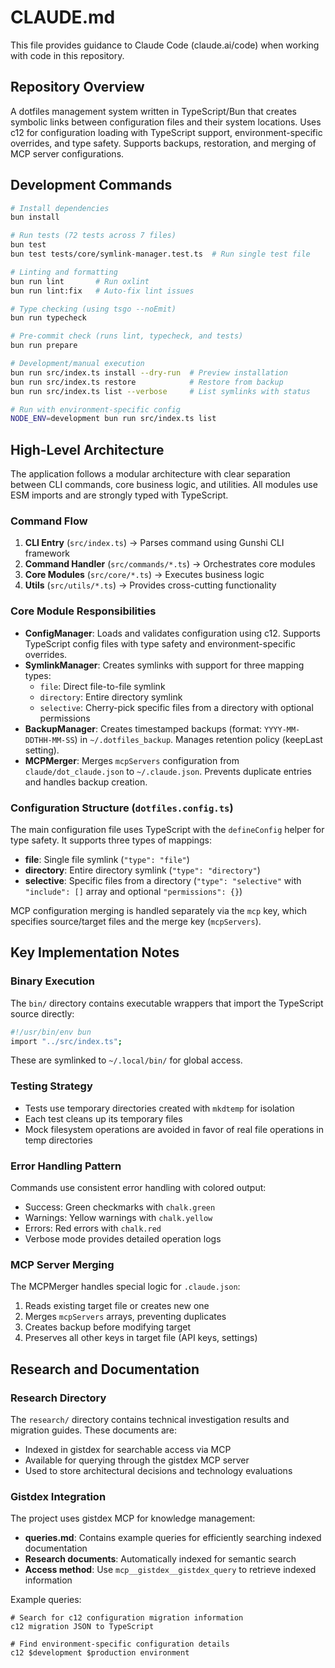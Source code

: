 # CLAUDE.md

This file provides guidance to Claude Code (claude.ai/code) when working with code in this repository.

## Repository Overview

A dotfiles management system written in TypeScript/Bun that creates symbolic links between configuration files and their system locations. Uses c12 for configuration loading with TypeScript support, environment-specific overrides, and type safety. Supports backups, restoration, and merging of MCP server configurations.

## Development Commands

```bash
# Install dependencies
bun install

# Run tests (72 tests across 7 files)
bun test
bun test tests/core/symlink-manager.test.ts  # Run single test file

# Linting and formatting
bun run lint       # Run oxlint
bun run lint:fix   # Auto-fix lint issues

# Type checking (using tsgo --noEmit)
bun run typecheck

# Pre-commit check (runs lint, typecheck, and tests)
bun run prepare

# Development/manual execution
bun run src/index.ts install --dry-run  # Preview installation
bun run src/index.ts restore            # Restore from backup
bun run src/index.ts list --verbose     # List symlinks with status

# Run with environment-specific config
NODE_ENV=development bun run src/index.ts list
```

## High-Level Architecture

The application follows a modular architecture with clear separation between CLI commands, core business logic, and utilities. All modules use ESM imports and are strongly typed with TypeScript.

### Command Flow

1. **CLI Entry** (`src/index.ts`) → Parses command using Gunshi CLI framework
2. **Command Handler** (`src/commands/*.ts`) → Orchestrates core modules
3. **Core Modules** (`src/core/*.ts`) → Executes business logic
4. **Utils** (`src/utils/*.ts`) → Provides cross-cutting functionality

### Core Module Responsibilities

- **ConfigManager**: Loads and validates configuration using c12. Supports TypeScript config files with type safety and environment-specific overrides.
- **SymlinkManager**: Creates symlinks with support for three mapping types:
  - `file`: Direct file-to-file symlink
  - `directory`: Entire directory symlink
  - `selective`: Cherry-pick specific files from a directory with optional permissions
- **BackupManager**: Creates timestamped backups (format: `YYYY-MM-DDTHH-MM-SS`) in `~/.dotfiles_backup`. Manages retention policy (keepLast setting).
- **MCPMerger**: Merges `mcpServers` configuration from `claude/dot_claude.json` to `~/.claude.json`. Prevents duplicate entries and handles backup creation.

### Configuration Structure (`dotfiles.config.ts`)

The main configuration file uses TypeScript with the `defineConfig` helper for type safety. It supports three types of mappings:

- **file**: Single file symlink (`"type": "file"`)
- **directory**: Entire directory symlink (`"type": "directory"`)
- **selective**: Specific files from a directory (`"type": "selective"` with `"include": []` array and optional `"permissions": {}`)

MCP configuration merging is handled separately via the `mcp` key, which specifies source/target files and the merge key (`mcpServers`).

## Key Implementation Notes

### Binary Execution

The `bin/` directory contains executable wrappers that import the TypeScript source directly:

```bash
#!/usr/bin/env bun
import "../src/index.ts";
```

These are symlinked to `~/.local/bin/` for global access.

### Testing Strategy

- Tests use temporary directories created with `mkdtemp` for isolation
- Each test cleans up its temporary files
- Mock filesystem operations are avoided in favor of real file operations in temp directories

### Error Handling Pattern

Commands use consistent error handling with colored output:

- Success: Green checkmarks with `chalk.green`
- Warnings: Yellow warnings with `chalk.yellow`
- Errors: Red errors with `chalk.red`
- Verbose mode provides detailed operation logs

### MCP Server Merging

The MCPMerger handles special logic for `.claude.json`:

1. Reads existing target file or creates new one
2. Merges `mcpServers` arrays, preventing duplicates
3. Creates backup before modifying target
4. Preserves all other keys in target file (API keys, settings)

## Research and Documentation

### Research Directory

The `research/` directory contains technical investigation results and migration guides. These documents are:

- Indexed in gistdex for searchable access via MCP
- Available for querying through the gistdex MCP server
- Used to store architectural decisions and technology evaluations

### Gistdex Integration

The project uses gistdex MCP for knowledge management:

- **queries.md**: Contains example queries for efficiently searching indexed documentation
- **Research documents**: Automatically indexed for semantic search
- **Access method**: Use `mcp__gistdex__gistdex_query` to retrieve indexed information

Example queries:

```
# Search for c12 configuration migration information
c12 migration JSON to TypeScript

# Find environment-specific configuration details
c12 $development $production environment
```

